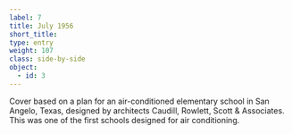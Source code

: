 ```yaml
---
label: 7
title: July 1956
short_title:
type: entry
weight: 107
class: side-by-side
object:
  - id: 3
---
```


Cover based on a plan for an air-conditioned elementary school in San Angelo, Texas, designed by architects Caudill, Rowlett, Scott & Associates. This was one of the first schools designed for air conditioning.
